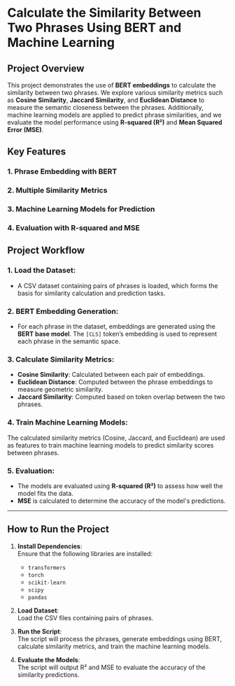 # **Calculate the Similarity Between Two Phrases Using BERT and Machine Learning**

## **Project Overview**
This project demonstrates the use of **BERT embeddings** to calculate the similarity between two phrases. We explore various similarity metrics such as **Cosine Similarity**, **Jaccard Similarity**, and **Euclidean Distance** to measure the semantic closeness between the phrases. Additionally, machine learning models are applied to predict phrase similarities, and we evaluate the model performance using **R-squared (R²)** and **Mean Squared Error (MSE)**.
## **Key Features**

### 1. **Phrase Embedding with BERT**
### 2. **Multiple Similarity Metrics**
### 3. **Machine Learning Models for Prediction**
### 4. **Evaluation with R-squared and MSE**

## **Project Workflow**

### 1. **Load the Dataset**:
   - A CSV dataset containing pairs of phrases is loaded, which forms the basis for similarity calculation and prediction tasks.

### 2. **BERT Embedding Generation**:
   - For each phrase in the dataset, embeddings are generated using the **BERT base model**. The `[CLS]` token’s embedding is used to represent each phrase in the semantic space.

### 3. **Calculate Similarity Metrics**:
   - **Cosine Similarity**: Calculated between each pair of embeddings.
   - **Euclidean Distance**: Computed between the phrase embeddings to measure geometric similarity.
   - **Jaccard Similarity**: Computed based on token overlap between the two phrases.

### 4. **Train Machine Learning Models**:
The calculated similarity metrics (Cosine, Jaccard, and Euclidean) are used as features to train machine learning models to predict similarity scores between phrases.


### 5. **Evaluation**:
   - The models are evaluated using **R-squared (R²)** to assess how well the model fits the data.
   - **MSE** is calculated to determine the accuracy of the model's predictions.

---

## **How to Run the Project**

1. **Install Dependencies**:  
   Ensure that the following libraries are installed:
   - `transformers`
   - `torch`
   - `scikit-learn`
   - `scipy`
   - `pandas`

2. **Load Dataset**:  
   Load the CSV files containing pairs of phrases.

3. **Run the Script**:  
   The script will process the phrases, generate embeddings using BERT, calculate similarity metrics, and train the machine learning models.

4. **Evaluate the Models**:  
   The script will output R² and MSE to evaluate the accuracy of the similarity predictions.
